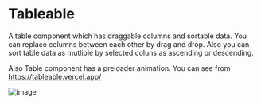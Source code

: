 # Tableable

A table component which has draggable columns and sortable data. You can replace columns between each other by drag and drop. Also you can sort table data as mutliple by selected coluns as ascending or descending.

Also Table component has a preloader animation. You can see from https://tableable.vercel.app/

![image](https://user-images.githubusercontent.com/24475289/109399185-5a0cce80-7952-11eb-8a16-e567953358ed.png)
